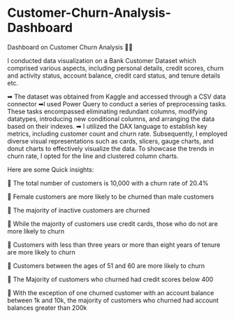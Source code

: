 # Customer-Churn-Analysis-Dashboard
Dashboard on Customer Churn Analysis 🏦👔

I conducted data visualization on a Bank Customer Dataset which comprised various aspects, including personal details, credit scores, churn and activity status, account balance, credit card status, and tenure details etc.

➡ The dataset was obtained from Kaggle and accessed through a CSV data connector
➡I used Power Query to conduct a series of preprocessing tasks. These tasks encompassed eliminating redundant columns, modifying datatypes, introducing new conditional columns, and arranging the data based on their indexes.
➡ I utilized the DAX language to establish key metrics, including customer count and churn rate. Subsequently, I employed diverse visual representations such as cards, slicers, gauge charts, and donut charts to effectively visualize the data. To showcase the trends in churn rate, I opted for the line and clustered column charts.

Here are some Quick insights:

📌 The total number of customers is 10,000 with a churn rate of 20.4%

📌 Female customers are more likely to be churned than male customers

📌 The majority of inactive customers are churned

📌 While the majority of customers use credit cards, those who do not are
   more likely to churn

📌 Customers with less than three years or more than eight years of tenure are more likely to churn

📌 Customers between the ages of 51 and 60 are more likely to churn

📌 The Majority of customers who churned had credit scores below 400

📌 With the exception of one churned customer with an account balance between 1k and 10k, the majority of customers who churned had account balances greater than 
   200k
